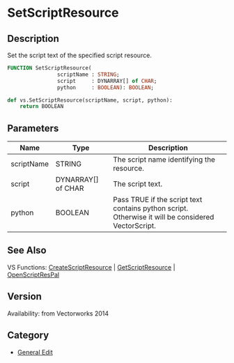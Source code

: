 # SetScriptResource

## Description
Set the script text of the specified script resource.

```pascal
FUNCTION SetScriptResource(
				scriptName : STRING;
				script     : DYNARRAY[] of CHAR;
				python     : BOOLEAN): BOOLEAN;
```

```python
def vs.SetScriptResource(scriptName, script, python):
    return BOOLEAN
```

## Parameters
|Name|Type|Description|
|---|---|---|
|scriptName|STRING|The script name identifying the resource.|
|script|DYNARRAY[] of CHAR|The script text.|
|python|BOOLEAN|Pass TRUE if the script text contains python script. Otherwise it will be considered VectorScript.|

## See Also
VS Functions:
[CreateScriptResource](CreateScriptResource.md) 
| [GetScriptResource](GetScriptResource.md) 
| [OpenScriptResPal](OpenScriptResPal.md)

## Version
Availability: from Vectorworks 2014

## Category
* [General Edit](../Categories/General%20Edit.md)
